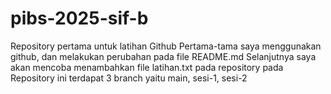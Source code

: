 # pibs-2025-sif-b
Repository pertama untuk latihan Github
Pertama-tama saya menggunakan github, dan melakukan perubahan pada file README.md
Selanjutnya saya akan mencoba menambahkan file latihan.txt pada repository
pada Repository ini terdapat 3 branch yaitu main, sesi-1, sesi-2
